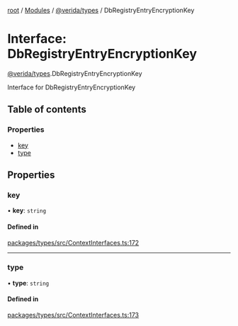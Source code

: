 [root](../README.md) / [Modules](../modules.md) / [@verida/types](../modules/verida_types.md) / DbRegistryEntryEncryptionKey

# Interface: DbRegistryEntryEncryptionKey

[@verida/types](../modules/verida_types.md).DbRegistryEntryEncryptionKey

Interface for DbRegistryEntryEncryptionKey

## Table of contents

### Properties

- [key](verida_types.DbRegistryEntryEncryptionKey.md#key)
- [type](verida_types.DbRegistryEntryEncryptionKey.md#type)

## Properties

### key

• **key**: `string`

#### Defined in

[packages/types/src/ContextInterfaces.ts:172](https://github.com/verida/verida-js/blob/032961c/packages/types/src/ContextInterfaces.ts#L172)

___

### type

• **type**: `string`

#### Defined in

[packages/types/src/ContextInterfaces.ts:173](https://github.com/verida/verida-js/blob/032961c/packages/types/src/ContextInterfaces.ts#L173)

